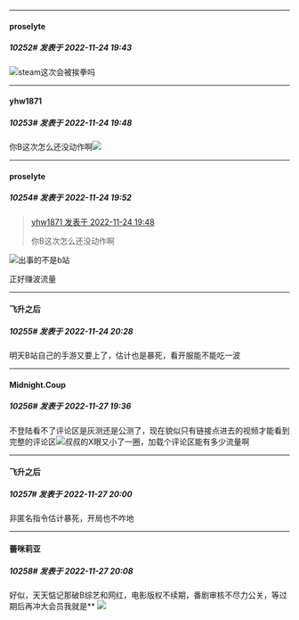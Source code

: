 

*****

####  proselyte  
##### 10252#       发表于 2022-11-24 19:43

<img src="https://static.saraba1st.com/image/smiley/face2017/065.png" referrerpolicy="no-referrer">steam这次会被挨拳吗

*****

####  yhw1871  
##### 10253#       发表于 2022-11-24 19:48

你B这次怎么还没动作啊<img src="https://static.saraba1st.com/image/smiley/face2017/067.png" referrerpolicy="no-referrer">



*****

####  proselyte  
##### 10254#       发表于 2022-11-24 19:52

<blockquote><a href="httphttps://bbs.saraba1st.com/2b/forum.php?mod=redirect&amp;goto=findpost&amp;pid=58595058&amp;ptid=1789687" target="_blank">yhw1871 发表于 2022-11-24 19:48</a>

你B这次怎么还没动作啊</blockquote>
<img src="https://static.saraba1st.com/image/smiley/face2017/065.png" referrerpolicy="no-referrer">出事的不是b站

正好赚波流量



*****

####  飞升之后  
##### 10255#       发表于 2022-11-24 20:28

明天B站自己的手游又要上了，估计也是暴死，看开服能不能吃一波



*****

####  Midnight.Coup  
##### 10256#       发表于 2022-11-27 19:36

不登陆看不了评论区是灰测还是公测了，现在貌似只有链接点进去的视频才能看到完整的评论区<img src="https://static.saraba1st.com/image/smiley/face2017/001.png" referrerpolicy="no-referrer">叔叔的X眼又小了一圈，加载个评论区能有多少流量啊



*****

####  飞升之后  
##### 10257#       发表于 2022-11-27 20:00

非匿名指令估计暴死，开局也不咋地



*****

####  蕾咪莉亚  
##### 10258#       发表于 2022-11-27 20:08

好似，天天惦记那破B综艺和网红，电影版权不续期，番剧审核不尽力公关，等过期后再冲大会员我就是** <img src="https://static.saraba1st.com/image/smiley/face2017/053.png" referrerpolicy="no-referrer">

